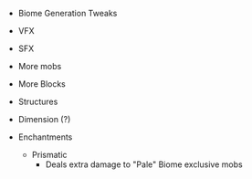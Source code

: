 * Biome Generation Tweaks

* VFX

* SFX

* More mobs

* More Blocks

* Structures

* Dimension (?)

* Enchantments
  * Prismatic
    * Deals extra damage to "Pale" Biome exclusive mobs
